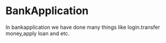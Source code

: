 # BankApplication
In bankapplication we have done many things like login.transfer money,apply loan and etc.
